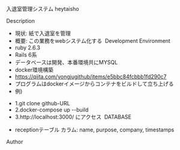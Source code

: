 入退室管理システム heytaisho

Description
* 現状: 紙で入退室を管理
* 概要: この業務をwebシステム化する
​
Development Environment
* ruby 2.6.3
* Rails 6系
* データベースは開発、本番環境共にMYSQL
* docker環境構築
* https://qiita.com/yongjugithub/items/e5bbc84fcbbb1fd290c7
* プログラムはdockerイメージからコンテナをビルドして立ち上げる
* 例)
- 1.git clone github-URL
- 2.docker-compose up --build
- 3.http://localhost:3000/ にアクセス
​
DATABASE
* receptionテーブル カラム: name, purpose, company, timestamps

Author
